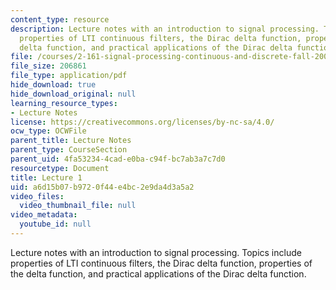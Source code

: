 ```yaml
---
content_type: resource
description: Lecture notes with an introduction to signal processing. Topics include
  properties of LTI continuous filters, the Dirac delta function, properties of the
  delta function, and practical applications of the Dirac delta function.
file: /courses/2-161-signal-processing-continuous-and-discrete-fall-2008/a6d15b07b9720f44e4bc2e9da4d3a5a2_lecture_01.pdf
file_size: 206861
file_type: application/pdf
hide_download: true
hide_download_original: null
learning_resource_types:
- Lecture Notes
license: https://creativecommons.org/licenses/by-nc-sa/4.0/
ocw_type: OCWFile
parent_title: Lecture Notes
parent_type: CourseSection
parent_uid: 4fa53234-4cad-e0ba-c94f-bc7ab3a7c7d0
resourcetype: Document
title: Lecture 1
uid: a6d15b07-b972-0f44-e4bc-2e9da4d3a5a2
video_files:
  video_thumbnail_file: null
video_metadata:
  youtube_id: null
---
```

Lecture notes with an introduction to signal processing. Topics include properties of LTI continuous filters, the Dirac delta function, properties of the delta function, and practical applications of the Dirac delta function.